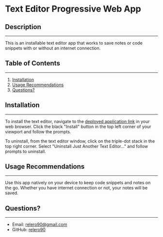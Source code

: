 # Text Editor Progressive Web App

## Description

---

This is an installable text editor app that works to save notes or code snippets with or without an internet connection.

## Table of Contents

---

1. [Installation](#installation)
1. [Usage Recommendations](#usage)
1. [Questions?](#questions)

## Installation

---

To install the text editor, navigate to the [deployed application link](https://infinite-spire-70588.herokuapp.com/) in your web browser. Click the black "Install" button in the top left corner of your viewport and follow the prompts.

To uninstall, from the text editor window, click on the triple-dot stack in the top right corner. Select "Uninstall Just Another Text Editor..." and follow prompts to uninstall.

## Usage Recommendations

---

Use this app natively on your device to keep code snippets and notes on the go. Whether you have internet connection or not, your notes will be saved.

## Questions?

---

- Email: [relero90@gmail.com](relero90@gmail.com)
- GitHub: [relero90](https://github.com/relero90)
